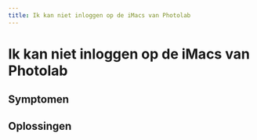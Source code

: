 ```yaml
---
title: Ik kan niet inloggen op de iMacs van Photolab
---
```


# Ik kan niet inloggen op de iMacs van Photolab

## Symptomen

## Oplossingen